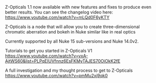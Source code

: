 Z-Opticals 1.1 now available with new features and fixes to produce even better results.
You can see the changelog video here: https://www.youtube.com/watch?v=mLQd0F6yKTY

Z-Opticals is a node that will allow you to create three-dimensional chromatic aberration and bokeh in Nuke similar like in real optics

Currently supported by all Nuke 15 sub-versions and Nuke 14.0v2.

Tutorials to get you started in Z-Opticals V1
https://www.youtube.com/watch?v=vxA-AjtWS60&list=PLPqEIUVfnnz6EsFKMyTAJES70OiOkK2fE

A full investigation and my thought process to get to Z-Opticals
https://www.youtube.com/watch?v=pmMu2xj9qk0
